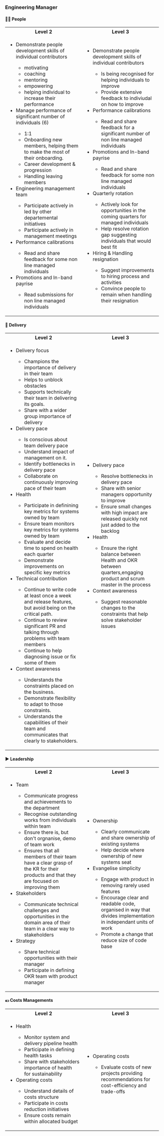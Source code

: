 
### Engineering Manager

#### 👩‍👨 People


<table>
  <tr> <th width="50%"> Level 2 </th><th with="50%"> Level 3</th></tr>
  <tr>
    <td>
      <ul>
        <li>Demonstrate people development skills of individual contributors </li>
        <ul>
         <li> motivating </li>
         <li> coaching </li>
        <li> mentoring </li>
        <li> empowering </li>
        <li> helping individual to increase their performance </li>
        </ul>
  <li> Manage performance of significant number of individuals (6) </li>
  <ul>
         <li>1:1 </li>
         <li> Onboarding new members, helping them to make the most of their onboarding.</li>
        <li> Career development & progression</li>
        <li> Handling leaving members</li>
 </ul>
<li>Engineering management team</li>
  <ul>
  <li>Participate actively in led by other departemental initiatives</li>
  <li>Participate actively in management meetings</li>
</ul>

<li> Performance calibrations</li>
  <ul><li> Read and share feedback for some non line managed individuals </li></ul>

<li>Promotions and In-band payrise</li>
<ul><li> Read submissions for non line managed individuals</li></ul>
      </ul>
    </td>
    <td>
      <ul>
        <li>Demonstrate people development skills of individual contributors</li>
        <ul>
          <li> Is being recognised for helping individuals to improve </li>
          <li> Provide extensive feedback to indiviudal on how to improve </li>
        </ul>
        <li>Performance calibrations</li>
        <ul>
          <li> Read and share feedback for a significant number of non line managed individuals </li>
        </ul>
        <li> Promotions and In-band payrise </li>
         <ul>
          <li> Read and share feedback for some non line managed individuals </li>
        </ul>
        <li> Quarterly rotation </li>
         <ul>
          <li> Actively look for opportunities in the coming quarters for managed individuals </li>
          <li> Help resolve rotation gap suggesting individuals that would best fit </li>
        </ul>
         <li> Hiring & Handling resignation </li>
         <ul>
          <li> Suggest improvements to hiring process and activities </li>
          <li> Convince people to remain when handling their resignation </li>
        </ul>
      </ul>
    </td>

  </tr>
</table>


#### 🚚 Delivery


<table>
  <tr> <th width="50%"> Level 2 </th><th with="50%"> Level 3</th></tr>
  <tr>
    <td>
      <ul>
        <li>Delivery focus</li>
        <ul>
          <li>Champions the importance of delivery in their team</li>
          <li>Helps to unblock obstacles</li>
          <li>Supports technically their team in delivering its goals.</li>
          <li>Share with a wider group importance of delivery</li>
        </ul>
        <li>Delivery pace</li>
        <ul>
          <li>Is conscious about team delivery pace</li>
          <li>Understand impact of management on it.</li>
          <li>Identify bottlenecks in delivery pace</li>
          <li>Collaborate on continuously improving pace of their team </li>
        </ul>
        <li>Health</li>
        <ul>
          <li>Participate in definining key metrics for systems owned by team</li>
          <li>Ensure team monitors key metrics for systems owned by team</li>
          <li>Evaluate and decide time to spend on health each quarter</li>
          <li>Demonstrate improvements on specific key metrics</li>
        </ul>
        <li>Technical contribution</li>
        <ul>
          <li>Continue to write code at least once a week and release features, but avoid being on the critical path.</li>
          <li>Continue to review significant PR and talking through problems with team members</li>
          <li>Continue to help diagnosing issue or fix some of them</li>
        </ul>
        <li>Context awareness</li>
        <ul>
          <li>Understands the constraints placed on the business.</li>
          <li>Demonstrate flexibility to adapt to those constraints.</li>
          <li>Understands the capabilities of their team and communicates that clearly to stakeholders.</li>
        </ul>
      </ul>
    </td>
    <td>
      <ul>
        <li>Delivery pace</li>
        <ul>
          <li>Resolve bottlenecks in delivery pace</li>
          <li>Share with senior managers opportunity to improve</li>
          <li>Ensure small changes with high impact are released quickly not just added to the backlog </li>
        </ul>
        <li>Health</li>
        <ul>
          <li>Ensure the right balance between Health and OKR between quarters,engaging product and scrum master in the process</li>
        </ul>
        <li>Context awareness</li>
        <ul>
          <li>Suggest reasonable changes to the constraints that help solve stakeholder issues</li>
        </ul>
      </ul>
    </td>
  </tr>
</table>

#### ▶️ Leadership


<table>
  <tr> <th width="50%"> Level 2 </th><th with="50%"> Level 3</th></tr>
  <tr>
    <td>
      <ul>
        <li>Team</li>
        <ul>
        <li>Communicate progress and achievements to the department</li>
        <li>Recognise outstanding works from individuals within team</li>
        <li>Ensure there is, but don't orgnanise, demo of team work</li>
        <li>Ensures that all members of their team have a clear grasp of the KR for their products and that they are focused on improving them</li>
        </ul>
        <li>Stakeholders</li>
        <ul>
        <li>Communicate technical challenges and opportunities in the domain area of their team in a clear way to stakeholders</li>
        </ul>
        <li>Strategy</li>
        <ul>
        <li>Share technical opportunities with their manager </li>
        <li>Participate in defining OKR team with product manager</li>
        </ul>
      </ul>
    </td>
    <td>
      <ul>
        <li>Ownership</li>
        <ul>
        <li>Clearly communicate and share ownership of existing systems </li>
        <li>Help decide where ownership of new systems seat</li>
        </ul>
        <li>Evangelise simplicity</li>
        <ul>
        <li> Engage with product in removing rarely used features </li>
        <li> Encourage clear and readable code, organised in way that divides implementation in independant units of work</li>
        <li> Promote a change that reduce size of code base </li>
        </ul>
      </ul>
    </td>

  </tr>
</table>

#### 💷 Costs Managements

<table>
  <tr> <th width="50%"> Level 2 </th><th with="50%"> Level 3</th></tr>
  <tr>
    <td>
      <ul>
        <li>Health</li>
        <ul>
        <li>Monitor system and delivery pipeline health</li>
        <li>Participate in defining health tasks</li>
        <li>Share with stakeholders importance of health for sustainability</li>
        </ul>
        <li>Operating costs</li>
        <ul>
        <li>Understand details of costs structure</li>
        <li>Participate in costs reduction initiatives</li>
        <li>Ensure costs remain within allocated budget</li>
        </ul>
      </ul>
    </td>
    <td>
      <ul>
        <li>Operating costs</li>
        <ul><li>Evaluate costs of new projects providing recommendations for cost-efficiency and trade-offs</li></ul>
      </ul>
    </td>
  </tr>
</table>